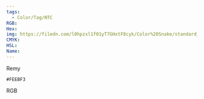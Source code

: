 ```yaml
---
tags:
  - Color/Tag/NTC
RGB:
Hex:
img: https://filedn.com/l0hpzxl1f01yT7GHxtF8cyk/Color%20Snake/standard_csv_to_svg//FEEBF3.svg
CMYK:
HSL:
Name:
---
```

Remy
```palette
#FEEBF3
```
RGB
